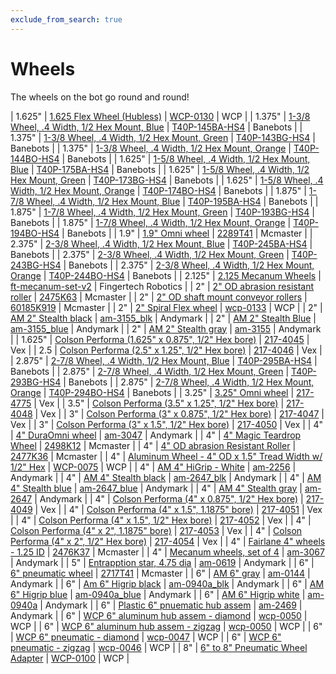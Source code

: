```yaml
---
exclude_from_search: true
---
```


# Wheels
The wheels on the bot go round and round!


| 1.625" | [1.625 Flex Wheel (Hubless)](https://jgermita.github.io/frc-parts/parts/01089.html) | [WCP-0130](http://www.wcproducts.net/WCP-0130) | WCP |
| 1.375" | [1-3/8 Wheel, .4 Width, 1/2 Hex Mount, Blue](https://jgermita.github.io/frc-parts/parts/00826.html) | [T40P-145BA-HS4](http://www.banebots.com/category/T40P-1375.html) | Banebots |
| 1.375" | [1-3/8 Wheel, .4 Width, 1/2 Hex Mount, Green](https://jgermita.github.io/frc-parts/parts/00824.html) | [T40P-143BG-HS4](http://www.banebots.com/category/T40P-1375.html) | Banebots |
| 1.375" | [1-3/8 Wheel, .4 Width, 1/2 Hex Mount, Orange](https://jgermita.github.io/frc-parts/parts/00825.html) | [T40P-144BO-HS4](http://www.banebots.com/category/T40P-1375.html) | Banebots |
| 1.625" | [1-5/8 Wheel, .4 Width, 1/2 Hex Mount, Blue](https://jgermita.github.io/frc-parts/parts/00911.html) | [T40P-175BA-HS4](http://www.banebots.com/category/T40P-1625.html) | Banebots |
| 1.625" | [1-5/8 Wheel, .4 Width, 1/2 Hex Mount, Green](https://jgermita.github.io/frc-parts/parts/00909.html) | [T40P-173BG-HS4](http://www.banebots.com/category/T40P-1625.html) | Banebots |
| 1.625" | [1-5/8 Wheel, .4 Width, 1/2 Hex Mount, Orange](https://jgermita.github.io/frc-parts/parts/00910.html) | [T40P-174BO-HS4](http://www.banebots.com/category/T40P-1625.html) | Banebots |
| 1.875" | [1-7/8 Wheel, .4 Width, 1/2 Hex Mount, Blue](https://jgermita.github.io/frc-parts/parts/00914.html) | [T40P-195BA-HS4](http://www.banebots.com/category/T40P-1875.html) | Banebots |
| 1.875" | [1-7/8 Wheel, .4 Width, 1/2 Hex Mount, Green](https://jgermita.github.io/frc-parts/parts/00912.html) | [T40P-193BG-HS4](http://www.banebots.com/category/T40P-1875.html) | Banebots |
| 1.875" | [1-7/8 Wheel, .4 Width, 1/2 Hex Mount, Orange](https://jgermita.github.io/frc-parts/parts/00913.html) | [T40P-194BO-HS4](http://www.banebots.com/category/T40P-1875.html) | Banebots |
| 1.9" | [1.9" Omni wheel](https://jgermita.github.io/frc-parts/parts/00783.html) | [2289T41](https://www.mcmaster.com/#2289T41) | Mcmaster |
| 2.375" | [2-3/8 Wheel, .4 Width, 1/2 Hex Mount, Blue](https://jgermita.github.io/frc-parts/parts/00917.html) | [T40P-245BA-HS4](http://www.banebots.com/category/T40P-2375.html) | Banebots |
| 2.375" | [2-3/8 Wheel, .4 Width, 1/2 Hex Mount, Green](https://jgermita.github.io/frc-parts/parts/00915.html) | [T40P-243BG-HS4](http://www.banebots.com/category/T40P-2375.html) | Banebots |
| 2.375" | [2-3/8 Wheel, .4 Width, 1/2 Hex Mount, Orange](https://jgermita.github.io/frc-parts/parts/00916.html) | [T40P-244BO-HS4](http://www.banebots.com/category/T40P-2375.html) | Banebots |
| 2.125" | [2.125 Mecanum Wheels](https://jgermita.github.io/frc-parts/parts/00784.html) | [ft-mecanum-set-v2](http://www.fingertechrobotics.com/proddetail.php?prod=ft-mecanum-set-v2) | Fingertech Robotics |
| 2" | [2" OD abrasion resistant roller](https://jgermita.github.io/frc-parts/parts/01020.html) | [2475K63](https://www.mcmaster.com/#2475K63) | Mcmaster |
| 2" | [2" OD shaft mount conveyor rollers](https://jgermita.github.io/frc-parts/parts/01017.html) | [60185K919](https://www.mcmaster.com/#60185K919) | Mcmaster |
| 2" | [2" Spiral Flex wheel](https://jgermita.github.io/frc-parts/parts/01090.html) | [wcp-0133](http://www.wcproducts.net/catalog/product/view/id/1035/s/wcp-0133/) | WCP |
| 2" | [AM 2" Stealth black](https://jgermita.github.io/frc-parts/parts/00785.html) | [am-3155_blk](http://www.andymark.com/product-p/am-3155_Blk.htm) | Andymark |
| 2" | [AM 2" Stealth Blue](https://jgermita.github.io/frc-parts/parts/00786.html) | [am-3155_blue](http://www.andymark.com/product-p/am-3155_Blue.htm) | Andymark |
| 2" | [AM 2" Stealth gray](https://jgermita.github.io/frc-parts/parts/00787.html) | [am-3155](https://www.andymark.com/product-p/am-3155.htm) | Andymark |
| 1.625" | [Colson Performa (1.625" x 0.875", 1/2" Hex bore)](https://jgermita.github.io/frc-parts/parts/00788.html) | [217-4045](http://www.vexrobotics.com/vexpro/motion/wheels-and-hubs/colsonperforma.html) | Vex |
| 2.5 | [Colson Performa (2.5" x 1.25", 1/2" Hex bore)](https://jgermita.github.io/frc-parts/parts/00789.html) | [217-4046](http://www.vexrobotics.com/vexpro/motion/wheels-and-hubs/colsonperforma.html) | Vex |
| 2.875" | [2-7/8 Wheel, .4 Width, 1/2 Hex Mount, Blue](https://jgermita.github.io/frc-parts/parts/00920.html) | [T40P-295BA-HS4](http://www.banebots.com/category/T40P-2875.html) | Banebots |
| 2.875" | [2-7/8 Wheel, .4 Width, 1/2 Hex Mount, Green](https://jgermita.github.io/frc-parts/parts/00918.html) | [T40P-293BG-HS4](http://www.banebots.com/category/T40P-2875.html) | Banebots |
| 2.875" | [2-7/8 Wheel, .4 Width, 1/2 Hex Mount, Orange](https://jgermita.github.io/frc-parts/parts/00919.html) | [T40P-294BO-HS4](http://www.banebots.com/category/T40P-2875.html) | Banebots |
| 3.25" | [3.25" Omni wheel](https://jgermita.github.io/frc-parts/parts/00790.html) | [217-4775](http://www.vexrobotics.com/vexpro/motion/wheels-and-hubs/omni-wheels.html) | Vex |
| 3.5" | [Colson Performa (3.5" x 1.25", 1/2" Hex bore)](https://jgermita.github.io/frc-parts/parts/00791.html) | [217-4048](http://www.vexrobotics.com/vexpro/motion/wheels-and-hubs/colsonperforma.html) | Vex |
| 3" | [Colson Performa (3" x 0.875", 1/2" Hex bore)](https://jgermita.github.io/frc-parts/parts/00792.html) | [217-4047](http://www.vexrobotics.com/vexpro/motion/wheels-and-hubs/colsonperforma.html) | Vex |
| 3" | [Colson Performa (3" x 1.5", 1/2" Hex bore)](https://jgermita.github.io/frc-parts/parts/00793.html) | [217-4050](http://www.vexrobotics.com/vexpro/motion/wheels-and-hubs/colsonperforma.html) | Vex |
| 4" | [4" DuraOmni wheel](https://jgermita.github.io/frc-parts/parts/00794.html) | [am-3047](http://www.andymark.com/product-p/am-3047.htm) | Andymark |
| 4" | [4" Magic Teardrop Wheel](https://jgermita.github.io/frc-parts/parts/00795.html) | [2498K12](https://www.mcmaster.com/#2498K12) | Mcmaster |
| 4" | [4" OD abrasion Resistant Roller](https://jgermita.github.io/frc-parts/parts/00806.html) | [2477K36](https://www.mcmaster.com/#2477K36) | Mcmaster |
| 4" | [Aluminum Wheel - 4" OD x 1.5" Tread Width w/ 1/2" Hex](https://jgermita.github.io/frc-parts/parts/01050.html) | [WCP-0075](http://www.wcproducts.net/WCP-0075) | WCP |
| 4" | [AM 4" HiGrip - White](https://jgermita.github.io/frc-parts/parts/00796.html) | [am-2256](http://www.andymark.com/product-p/am-2256.htm) | Andymark |
| 4" | [AM 4" Stealth black](https://jgermita.github.io/frc-parts/parts/00797.html) | [am-2647_blk](http://www.andymark.com/product-p/am-2647_Blk.htm) | Andymark |
| 4" | [AM 4" Stealth blue](https://jgermita.github.io/frc-parts/parts/00798.html) | [am-2647_blue](http://www.andymark.com/product-p/am-2647_Blue.htm) | Andymark |
| 4" | [AM 4" Stealth gray](https://jgermita.github.io/frc-parts/parts/00799.html) | [am-2647](http://www.andymark.com/product-p/am-2647.htm) | Andymark |
| 4" | [Colson Performa (4" x 0.875", 1/2" Hex bore)](https://jgermita.github.io/frc-parts/parts/00800.html) | [217-4049](http://www.vexrobotics.com/vexpro/motion/wheels-and-hubs/colsonperforma.html) | Vex |
| 4" | [Colson Performa (4" x 1.5", 1.1875" bore)](https://jgermita.github.io/frc-parts/parts/00801.html) | [217-4051](http://www.vexrobotics.com/vexpro/motion/wheels-and-hubs/colsonperforma.html) | Vex |
| 4" | [Colson Performa (4" x 1.5", 1/2" Hex bore)](https://jgermita.github.io/frc-parts/parts/00802.html) | [217-4052](http://www.vexrobotics.com/vexpro/motion/wheels-and-hubs/colsonperforma.html) | Vex |
| 4" | [Colson Performa (4" x 2", 1.1875" bore)](https://jgermita.github.io/frc-parts/parts/00803.html) | [217-4053](http://www.vexrobotics.com/vexpro/motion/wheels-and-hubs/colsonperforma.html) | Vex |
| 4" | [Colson Performa (4" x 2", 1/2" Hex bore)](https://jgermita.github.io/frc-parts/parts/00804.html) | [217-4054](http://www.vexrobotics.com/vexpro/motion/wheels-and-hubs/colsonperforma.html) | Vex |
| 4" | [Fairlane 4" wheels - 1.25 ID](https://jgermita.github.io/frc-parts/parts/00805.html) | [2476K37](https://www.mcmaster.com/#2476K37) | Mcmaster |
| 4" | [Mecanum wheels, set of 4](https://jgermita.github.io/frc-parts/parts/00807.html) | [am-3067](http://www.andymark.com/product-p/am-3067.htm) | Andymark |
| 5" | [Entrapption star, 4.75 dia](https://jgermita.github.io/frc-parts/parts/00834.html) | [am-0619](http://www.andymark.com/product-p/am-0619.htm) | Andymark |
| 6" | [6" pneumatic wheel](https://jgermita.github.io/frc-parts/parts/00808.html) | [2717T41](https://www.mcmaster.com/#2717T41) | Mcmaster |
| 6" | [AM 6" gray](https://jgermita.github.io/frc-parts/parts/00809.html) | [am-0144](http://www.andymark.com/product-p/am-0144.htm) | Andymark |
| 6" | [Am 6" Higrip black](https://jgermita.github.io/frc-parts/parts/00810.html) | [am-0940a_blk](http://www.andymark.com/product-p/am-0940a_Blk.htm) | Andymark |
| 6" | [AM 6" Higrip blue](https://jgermita.github.io/frc-parts/parts/00811.html) | [am-0940a_blue](http://www.andymark.com/product-p/am-0940a_Blue.htm) | Andymark |
| 6" | [AM 6" Higrip white](https://jgermita.github.io/frc-parts/parts/00812.html) | [am-0940a](http://www.andymark.com/product-p/am-0940a.htm) | Andymark |
| 6" | [Plastic 6" pnuematic hub assem](https://jgermita.github.io/frc-parts/parts/00813.html) | [am-2469](http://www.andymark.com/product-p/am-2469.htm) | Andymark |
| 6" | [WCP 6" aluminum hub assem - diamond](https://jgermita.github.io/frc-parts/parts/00814.html) | [wcp-0050](http://www.wcproducts.net/pneumatic-wheels) | WCP |
| 6" | [WCP 6" aluminum hub assem - zigzag](https://jgermita.github.io/frc-parts/parts/00815.html) | [wcp-0050](http://www.wcproducts.net/pneumatic-wheels) | WCP |
| 6" | [WCP 6" pneumatic - diamond](https://jgermita.github.io/frc-parts/parts/00816.html) | [wcp-0047](http://www.wcproducts.net/pneumatic-wheels) | WCP |
| 6" | [WCP 6" pneumatic - zigzag](https://jgermita.github.io/frc-parts/parts/00817.html) | [wcp-0046](http://www.wcproducts.net/pneumatic-wheels) | WCP |
| 8" | [6" to 8" Pneumatic Wheel Adapter](https://jgermita.github.io/frc-parts/parts/01061.html) | [WCP-0100](http://www.wcproducts.net/WCP-0100) | WCP |